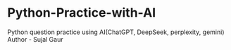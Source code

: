 # Python-Practice-with-AI
Python question practice using AI(ChatGPT, DeepSeek, perplexity, gemini)
<Br>
Author - Sujal Gaur
